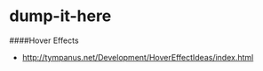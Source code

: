 dump-it-here
============

####Hover Effects
- http://tympanus.net/Development/HoverEffectIdeas/index.html
